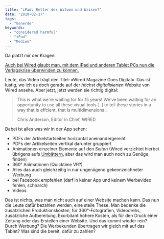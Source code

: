 ```yaml
---
title: "iPad: Retter der Witwen und Waisen?"
date: "2010-02-17"
tags:
  - "Generde"
keywords:
  - "considered harmful"
  - "iPad"
  - "Medien"
---
```


Da platzt mir der Kragen.

[Auch bei Wired glaubt man, mit dem iPad und anderen Tablet PCs nun die Verlagskrise überwinden zu können.](http://www.wired.com/epicenter/2010/02/the-wired-ipad-app-a-video-demonstration/)

Leute, das Video trägt den Titel: »Wired Magazine Goes Digital«. Das ist lustig, wo ich es doch gerade auf der _höchst digitalisierten_ Website von Wired ansehe. Aber jetzt, jetzt werden sie richtig digital:

> This is what we're waiting for for 15 years! We've been waiting for an opportunity to use all these visual tools \[..\] to tell these stories in a way that is effcient, that is multidimensional.
>
> Chris Anderson, Editor in Chief, WIRED

Dabei ist alles was wir in der App sehen:

- PDFs der Artikelstartseiten horizontal aneinandergereiht
- PDFs der Artikelseiten vertikal darunter gruppiert
- Animationen einzelner Elemente auf den _Seiten_ (Wired verzichtet hierbei übrigens aufs [Umbättern](/codecandies/2008/03/11/master-idee-ii/), aber das wird man auch noch zu Genüge finden)
- 360° Animationen (Quicktime VR?)
- Alles das auch gleichzeitig in nur ungenügend gekennzeichneter Werbung
- bei Facebook empfehlen (darf in keiner App und keinem Werbevideo fehlen, schnarch)
- Videos

Das ist nichts, was man nicht auch auf einer Website machen kann. Das nun die Leute dafür bezahlen werden, eine steile These. Man bedenke die zusätzlichen Produktionskosten, für 360°-Fotografien, Videodrehs, zusätzliche Aufbereitung. Exorbitant höhere Kosten, als für den Druck einer Zeitung oder das Erstellen einer Website. Und das kommt wieder rein? Durch Werbung? Die Werbekunden übertragen wir gleich mit auf das Tablet? Was sind die bereit, dafür zu zahlen?
